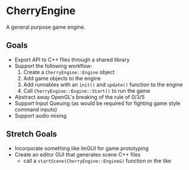 # CherryEngine

A general purpose game engine.

## Goals
- Export API to C++ files through a shared library
- Support the following workflow:
    1. Create a `CherryEngine::Engine` object
    2. Add game objects to the engine
    3. Add runnables with an `init()` and `update()` function to the engine
    4. Call `CherryEngine::Engine::Start()` to run the game
- Abstract away OpenGL's breaking of the rule of 0/3/5
- Support Input Queuing (as would be required for fighting game style command inputs)
- Support audio mixing

## Stretch Goals
- Incorporate something like ImGUI for game prototyping
- Create an editor GUI that generates scene C++ files
    - call a `startScene(CherryEngine::Engine&)` function or the like
